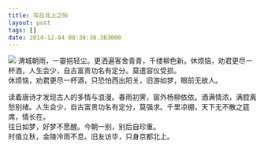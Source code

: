 ```yaml
---
title: 写在北上之际
layout: post
tags: []
date: 2014-12-04 08:38:38.383000
---
```

![]({{site.cdnurl}}/assets/yinshui/images/posts/2015/07/IMG_1522.jpg)
渭城朝雨，一霎挹轻尘。更洒遍客舍青青，千缕柳色新。休烦恼，劝君更尽一杯酒，人生会少，自古富贵功名有定分。莫遣容仪受损。  
休烦恼，劝君更尽一杯酒，只恐怕西出阳关，旧游如梦，眼前无故人。

读着唐诗才发现古人的多情与浪漫。春雨初霁，窗外杨柳依依。酒满情浓，满腔离愁别绪。人生会少，自古富贵功名有定分，莫强求。千里凉棚，天下无不散之筵席，情长在。  
往日如梦，好梦不愿醒。今朝一别，别后自珍重。  
时值立秋，金陵冷雨不息。旧友访毕，只身京都北上。
